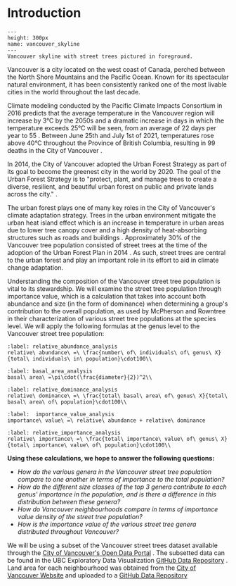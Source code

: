 # Introduction

```{figure} https://upload.wikimedia.org/wikipedia/commons/5/57/Concord_Pacific_Master_Plan_Area.jpg
---
height: 300px
name: vancouver_skyline
---
Vancouver skyline with street trees pictured in foreground.
```
Vancouver is a city located on the west coast of Canada, perched between the North Shore Mountains and the Pacific Ocean. Known for its spectacular natural environment, it has been consistently ranked one of the most livable cities in the world throughout the last decade.

Climate modeling conducted by the Pacific Climate Impacts Consortium in 2016 predicts that the average temperature in the Vancouver region will increase by 3°C by the 2050s and a dramatic increase in days in which the temperature exceeds 25°C will be seen, from an average of 22 days per year to 55 [](climate-projections-2021). Between June 25th and July 1st of 2021, temperatures rose above 40°C throughout the Province of British Columbia, resulting in 99 deaths in the City of Vancouver [](gomez-2021).

In 2014, the City of Vancouver adopted the Urban Forest Strategy as part of its goal to become the greenest city in the world by 2020. The goal of the Urban Forest Strategy is to "protect, plant, and manage trees to create a diverse, resilient, and beautiful urban forest on public and private lands across the city." [](urban-forest-strategy-2018). 

The urban forest plays one of many key roles in the City of Vancouver's climate adaptation strategy. Trees in the urban environment mitigate the urban heat island effect which is an increase in temperature in urban areas due to lower tree canopy cover and a high density of heat-absorbing structures such as roads and buildings [](urban-forest-strategy-2018). Approximately 30% of the Vancouver tree population consisted of street trees at the time of the adoption of the Urban Forest Plan in 2014 [](urban-forest-strategy-2018). As such, street trees are central to the urban forest and play an important role in its effort to aid in climate change adaptation.

Understanding the composition of the Vancouver street tree population is vital to its stewardship. We will examine the street tree population through importance value, which is a calculation that takes into account both abundance and size (in the form of dominance) when determining a group's contribution to the overall population, as used by McPherson and Rowntree [](mcpherson-1989) in their characterization of various street tree populations at the species level. We will apply the following formulas at the genus level to the Vancouver street tree population:

```{math}
:label: relative_abundance_analysis
relative\ abundance\ =\ \frac{number\ of\ individuals\ of\ genus\ X}{total\ individuals\ in\ population}\cdot100\\
```
```{math}
:label: basal_area_analysis
basal\ area\ =\pi\cdot(\frac{diameter}{2})^2\\
```
```{math}
:label: relative_dominance_analysis
relative\ dominance\ =\ \frac{total\ basal\ area\ of\ genus\ X}{total\ basal\ area\ of\ population}\cdot100\\
```
```{math}
:label:  importance_value_analysis
importance\ value\ =\ relative\ abundance + relative\ dominance
```
```{math}
:label: relative_importance_analysis
relative\ importance\ =\ \frac{total\ importance\ value\ of\ genus\ X}{total\ importance\ value\ of\ population}\cdot100\\
```

<b>Using these calculations, we hope to answer the following questions:</b>
* <i>How do the various genera in the Vancouver street tree population compare to one another in terms of importance to the total population?
* How do the different size classes of the top 3 genera contribute to each genus' importance in the population, and is there a difference in this distribution between these genera?
* How do Vancouver neighbourhoods compare in terms of importance value density of the street tree population?
* How is the importance value of the various street tree genera distributed throughout Vancouver?</i>

We will be using a subset of the Vancouver street trees dataset available through the [City of Vancouver's Open Data Portal](https://opendata.vancouver.ca/explore/dataset/street-trees/information/?disjunctive.species_name&disjunctive.common_name&disjunctive.height_range_id) [](street-trees-2016). The subsetted data can be found in the UBC Exploratory Data Visualization [GitHub Data Repository](https://raw.githubusercontent.com/UBC-MDS/exploratory-data-viz/main/data/vancouver_trees.csv) [](trees-subset-2021).
Land area for each neighbourhood was obtained from the [City of Vancouver Website](http://vancouver.ca/news-calendar/areas-of-the-city.aspx) [](areas-of-city) and uploaded to a [GitHub Data Repository](https://raw.githubusercontent.com/Daniel-J-Stevens/data-science-toolbox_assignment-8/main/van-trees_book/data/neighbourhood_demographics.csv)